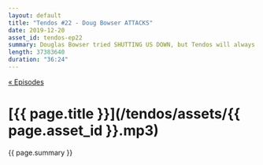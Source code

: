 ```yaml
---
layout: default
title: "Tendos #22 - Doug Bowser ATTACKS"
date: 2019-12-20
asset_id: tendos-ep22
summary: Douglas Bowser tried SHUTTING US DOWN, but Tendos will always PREVAIL
length: 37383640
duration: "36:24"
---
```

[« Episodes](/tendos/episodes)

# [{{ page.title }}](/tendos/assets/{{ page.asset_id }}.mp3)
{{ page.summary }}

